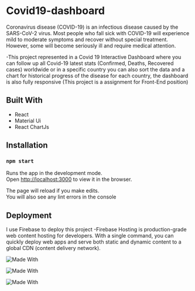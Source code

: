 
# Covid19-dashboard

Coronavirus disease (COVID-19) is an infectious disease caused by the SARS-CoV-2 virus.
Most people who fall sick with COVID-19 will experience mild to moderate symptoms and recover without special treatment. However, some will become seriously ill and require medical attention.

-This project represented in a Covid 19 Interactive Dashboard where you can follow up all Covid-19 latest stats (Confirmed, Deaths, Recovered cases) worldwide or in a specific country you can also sort the data and a chart for historical progress of the disease for each country, the dashboard is also fully responsive
(This project is a assignment for Front-End position)
## Built With

- React
- Material Ui
- React ChartJs


## Installation

### `npm start`

Runs the app in the development mode.\
Open [http://localhost:3000](http://localhost:3000) to view it in the browser.

The page will reload if you make edits.\
You will also see any lint errors in the console

## Deployment
I use Firebase to deploy this project
-Firebase Hosting is production-grade web content hosting for developers. With a single command, you can quickly deploy web apps and serve both static and dynamic content to a global CDN (content delivery network).

![Made With ](https://img.shields.io/badge/Made%20With-React-blue)

![Made With ](https://img.shields.io/badge/Made%20With-MaterialUi-blue)

![Made With ](https://img.shields.io/badge/Made%20With-ChartJs-blue)
